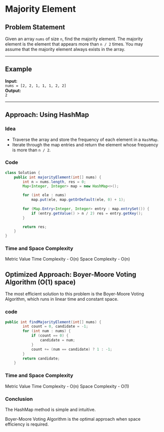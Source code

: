# Majority Element

## Problem Statement

Given an array `nums` of size `n`, find the majority element. The majority element is the element that appears more than `n / 2` times. You may assume that the majority element always exists in the array.

---

## Example

**Input:**  
`nums = [2, 2, 1, 1, 1, 2, 2]`  
**Output:**  
`2`

---

## Approach: Using HashMap

### Idea
- Traverse the array and store the frequency of each element in a `HashMap`.
- Iterate through the map entries and return the element whose frequency is more than `n / 2`.

### Code

```java
class Solution {
    public int majorityElement(int[] nums) {
        int n = nums.length, res = 0;
        Map<Integer, Integer> map = new HashMap<>();

        for (int ele : nums)
            map.put(ele, map.getOrDefault(ele, 0) + 1);
        
        for (Map.Entry<Integer, Integer> entry : map.entrySet()) {
            if (entry.getValue() > n / 2) res = entry.getKey();
        }

        return res;
    }
}
```

### Time and Space Complexity
Metric	            Value
Time Complexity	  - O(n)
Space Complexity  -	O(n)

## Optimized Approach: Boyer-Moore Voting Algorithm (O(1) space)
The most efficient solution to this problem is the Boyer-Moore Voting Algorithm, which runs in linear time and constant space.

### code

```java
public int findMajorityElement(int[] nums) {
        int count = 0, candidate = -1;
        for (int num : nums) {
            if (count == 0) {
                candidate = num;
            }
            count += (num == candidate) ? 1 : -1;
        }
        return candidate;
    }
```

### Time and Space Complexity
Metric	            Value
Time Complexity	 -  O(n)
Space Complexity -  O(1)

### Conclusion
The HashMap method is simple and intuitive.

Boyer-Moore Voting Algorithm is the optimal approach when space efficiency is required.